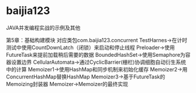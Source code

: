 # baijia123
JAVA并发编程实战的示例及其他

第5章：基础构建模块
对应类包com.baijia123.concurrent
TestHarnes->在计时测试中使用CountDownLatch（闭锁）来启动和停止线程
Preloader->使用FutureTask来提前加载稍后需要的数据
BoundedHashSet->使用Semaphore为容器设置边界
CellularAutomata->通过CyclicBarrier(栅栏)协调细胞自动衍生系统中的计算
Memoizer1->使用HashMap和同步机制来初始化缓存
Memoizer2->用ConcurrentHashMap替换HashMap
Memoizer3->基于FutureTask的Memoizing封装器
Memoizer->Memoizer的最终实现


